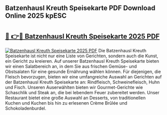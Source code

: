 ## Batzenhausl Kreuth Speisekarte PDF Download Online 2025 kpESC

# <h2><a href="http://gc662mf.nevu.top/?p=Batzenhausl+Kreuth+Speisekarte">🔗 👉🔴 Batzenhausl Kreuth Speisekarte 2025 PDF</a></h2>

[![Batzenhausl Kreuth Speisekarte 2025 PDF](https://i.imgur.com/dBaPXMq.png)](http://gc662mf.nevu.top/?p=Batzenhausl+Kreuth+Speisekarte)
Die Batzenhausl Kreuth Speisekarte ist nicht nur eine Liste von Gerichten, sondern auch die Kunst, ein Gericht zu kreieren. Auf unserer Batzenhausl Kreuth Speisekarte bieten wir einen Salatbereich an, in dem Sie aus frischen Gemüse- und Obstsalaten für eine gesunde Ernährung wählen können. Für diejenigen, die Fleisch bevorzugen, bieten wir eine umfangreiche Auswahl an Gerichten auf der Batzenhausl Kreuth Speisekarte an: Rindfleisch, Schweinefleisch, Huhn und Fisch. Unseren Auserwählten bieten wir Gourmet-Gerichte wie Schaschlik und Steak an, die bei lebendem Feuer zubereitet werden. Unser Restaurant bietet eine große Auswahl an Desserts, von traditionellen Kuchen und Kuchen bis hin zu erlesenen Crème Brûlée und Schokoladenburdel.
